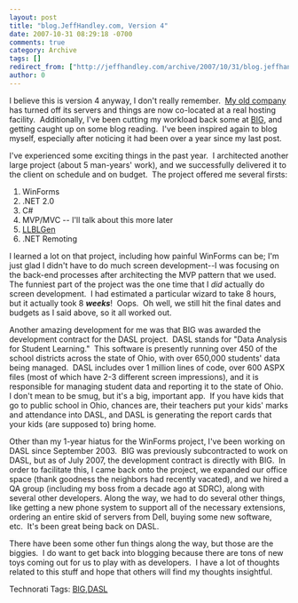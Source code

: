 ```yaml
---
layout: post
title: "blog.JeffHandley.com, Version 4"
date: 2007-10-31 08:29:18 -0700
comments: true
category: Archive
tags: []
redirect_from: ["http://jeffhandley.com/archive/2007/10/31/blog.jeffhandley.com-version-4.aspx"].aspx
author: 0
---
```

<!-- more -->
<p>I believe this is version 4 anyway, I don't really remember.  <a href="http://WeDoWebStuff.com" target="_blank">My old company</a> has turned off its servers and things are now co-located at a real hosting facility.  Additionally, I've been cutting my workload back some at <a href="http://www.bigsolutions.com" target="_blank">BIG</a>, and getting caught up on some blog reading.  I've been inspired again to blog myself, especially after noticing it had been over a year since my last post.</p>  <p>I've experienced some exciting things in the past year.  I architected another large project (about 5 man-years' work), and we successfully delivered it to the client on schedule and on budget.  The project offered me several firsts:</p>  <ol>   <li>WinForms </li>    <li>.NET 2.0 </li>    <li>C# </li>    <li>MVP/MVC -- I'll talk about this more later </li>    <li><a href="http://www.llblgen.com" target="_blank">LLBLGen</a> </li>    <li>.NET Remoting </li> </ol>  <p>I learned a lot on that project, including how painful WinForms can be; I'm just glad I didn't have to do much screen development--I was focusing on the back-end processes after architecting the MVP pattern that we used.  The funniest part of the project was the one time that I <em>did</em> actually do screen development.  I had estimated a particular wizard to take 8 hours, but it actually took 8 <strong><em>weeks</em></strong>!  Oops.  Oh well, we still hit the final dates and budgets as I said above, so it all worked out.</p>  <p>Another amazing development for me was that BIG was awarded the development contract for the DASL project.  DASL stands for "Data Analysis for Student Learning."  This software is presently running over 450 of the school districts across the state of Ohio, with over 650,000 students' data being managed.  DASL includes over 1 million lines of code, over 600 ASPX files (most of which have 2-3 different screen impressions), and it is responsible for managing student data and reporting it to the state of Ohio.  I don't mean to be smug, but it's a big, important app.  If you have kids that go to public school in Ohio, chances are, their teachers put your kids' marks and attendance into DASL, and DASL is generating the report cards that your kids (are supposed to) bring home.</p>  <p>Other than my 1-year hiatus for the WinForms project, I've been working on DASL since September 2003.  BIG was previously subcontracted to work on DASL, but as of July 2007, the development contract is directly with BIG.  In order to facilitate this, I came back onto the project, we expanded our office space (thank goodness the neighbors had recently vacated), and we hired a QA group (including my boss from a decade ago at SDRC), along with several other developers. Along the way, we had to do several other things, like getting a new phone system to support all of the necessary extensions, ordering an entire skid of servers from Dell, buying some new software, etc.  It's been great being back on DASL.</p>  <p>There have been some other fun things along the way, but those are the biggies.  I do want to get back into blogging because there are tons of new toys coming out for us to play with as developers.  I have a lot of thoughts related to this stuff and hope that others will find my thoughts insightful.</p>  <div style="padding-bottom: 0px; margin: 0px; padding-left: 0px; padding-right: 0px; display: inline; float: none; padding-top: 0px" id="scid:0767317B-992E-4b12-91E0-4F059A8CECA8:5d658af1-aa07-4283-bee3-522540e5d39c" class="wlWriterEditableSmartContent">Technorati Tags: <a href="http://technorati.com/tags/BIG" rel="tag">BIG</a>,<a href="http://technorati.com/tags/DASL" rel="tag">DASL</a></div>

